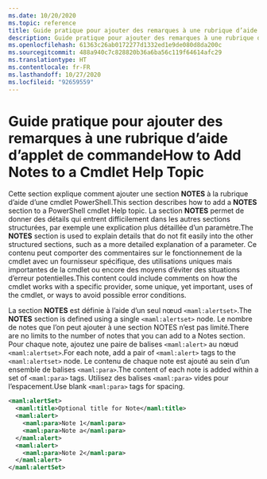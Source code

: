 ```yaml
---
ms.date: 10/20/2020
ms.topic: reference
title: Guide pratique pour ajouter des remarques à une rubrique d’aide d’applet de commande
description: Guide pratique pour ajouter des remarques à une rubrique d’aide d’applet de commande
ms.openlocfilehash: 61363c26ab0172277d1332ed1e9de080d8da200c
ms.sourcegitcommit: 488a940c7c828820b36a6ba56c119f64614afc29
ms.translationtype: HT
ms.contentlocale: fr-FR
ms.lasthandoff: 10/27/2020
ms.locfileid: "92659559"
---
```

# <a name="how-to-add-notes-to-a-cmdlet-help-topic"></a><span data-ttu-id="c53fb-103">Guide pratique pour ajouter des remarques à une rubrique d’aide d’applet de commande</span><span class="sxs-lookup"><span data-stu-id="c53fb-103">How to Add Notes to a Cmdlet Help Topic</span></span>

<span data-ttu-id="c53fb-104">Cette section explique comment ajouter une section **NOTES** à la rubrique d’aide d’une cmdlet PowerShell.</span><span class="sxs-lookup"><span data-stu-id="c53fb-104">This section describes how to add a **NOTES** section to a PowerShell cmdlet Help topic.</span></span> <span data-ttu-id="c53fb-105">La section **NOTES** permet de donner des détails qui entrent difficilement dans les autres sections structurées, par exemple une explication plus détaillée d’un paramètre.</span><span class="sxs-lookup"><span data-stu-id="c53fb-105">The **NOTES** section is used to explain details that do not fit easily into the other structured sections, such as a more detailed explanation of a parameter.</span></span> <span data-ttu-id="c53fb-106">Ce contenu peut comporter des commentaires sur le fonctionnement de la cmdlet avec un fournisseur spécifique, des utilisations uniques mais importantes de la cmdlet ou encore des moyens d’éviter des situations d’erreur potentielles.</span><span class="sxs-lookup"><span data-stu-id="c53fb-106">This content could include comments on how the cmdlet works with a specific provider, some unique, yet important, uses of the cmdlet, or ways to avoid possible error conditions.</span></span>

<span data-ttu-id="c53fb-107">La section **NOTES** est définie à l’aide d’un seul nœud `<maml:alertset>`.</span><span class="sxs-lookup"><span data-stu-id="c53fb-107">The **NOTES** section is defined using a single `<maml:alertset>` node.</span></span> <span data-ttu-id="c53fb-108">Le nombre de notes que l’on peut ajouter à une section NOTES n’est pas limité.</span><span class="sxs-lookup"><span data-stu-id="c53fb-108">There are no limits to the number of notes that you can add to a Notes section.</span></span> <span data-ttu-id="c53fb-109">Pour chaque note, ajoutez une paire de balises `<maml:alert>` au nœud `<maml:alertset>`.</span><span class="sxs-lookup"><span data-stu-id="c53fb-109">For each note, add a pair of `<maml:alert>` tags to the `<maml:alertset>` node.</span></span> <span data-ttu-id="c53fb-110">Le contenu de chaque note est ajouté au sein d’un ensemble de balises `<maml:para>`.</span><span class="sxs-lookup"><span data-stu-id="c53fb-110">The content of each note is added within a set of `<maml:para>` tags.</span></span> <span data-ttu-id="c53fb-111">Utilisez des balises `<maml:para>` vides pour l’espacement.</span><span class="sxs-lookup"><span data-stu-id="c53fb-111">Use blank `<maml:para>` tags for spacing.</span></span>

```xml
<maml:alertSet>
  <maml:title>Optional title for Note</maml:title>
  <maml:alert>
    <maml:para>Note 1</maml:para>
    <maml:para>Note a</maml:para>
  </maml:alert>
  <maml:alert>
    <maml:para>Note 2</maml:para>
  </maml:alert>
</maml:alertSet>
```
